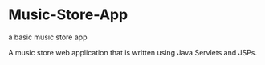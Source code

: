 # Music-Store-App
a basic musıc store app

A music store web application that is written using Java Servlets and JSPs.
